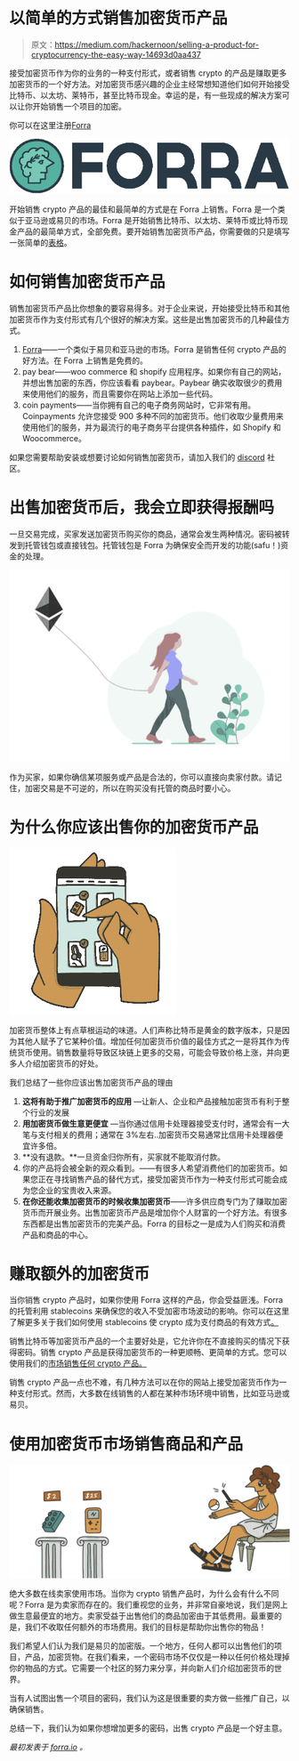 # 以简单的方式销售加密货币产品

> 原文：<https://medium.com/hackernoon/selling-a-product-for-cryptocurrency-the-easy-way-14693d0aa437>

接受加密货币作为你的业务的一种支付形式，或者销售 crypto 的产品是赚取更多加密货币的一个好方法。对加密货币感兴趣的企业主经常想知道他们如何开始接受比特币、以太坊、莱特币，甚至比特币现金。幸运的是，有一些现成的解决方案可以让你开始销售一个项目的加密。

你可以在这里注册[Forra](https://market.forra.io/signup)

![](img/41cff48f0bee1303b2e735c013ea8337.png)

开始销售 crypto 产品的最佳和最简单的方式是在 Forra 上销售。Forra 是一个类似于亚马逊或易贝的市场。Forra 是开始销售比特币、以太坊、莱特币或比特币现金产品的最简单方式，全部免费。要开始销售加密货币产品，你需要做的只是填写一张简单的[表格](https://market.forra.io/signup)。

# 如何销售加密货币产品

销售加密货币产品比你想象的要容易得多。对于企业来说，开始接受比特币和其他加密货币作为支付形式有几个很好的解决方案。这些是出售加密货币的几种最佳方式。

1.  [Forra](https://forra.io)——一个类似于易贝和亚马逊的市场。Forra 是销售任何 crypto 产品的好方法。在 Forra 上销售是免费的。
2.  pay bear——woo commerce 和 shopify 应用程序。如果你有自己的网站，并想出售加密的东西，你应该看看 paybear。Paybear 确实收取很少的费用来使用他们的服务，而且需要你在网站上添加一些代码。
3.  coin payments——当你拥有自己的电子商务网站时，它非常有用。Coinpayments 允许您接受 900 多种不同的加密货币。他们收取少量费用来使用他们的服务，并为最流行的电子商务平台提供各种插件，如 Shopify 和 Woocommerce。

如果您需要帮助安装或想要讨论如何销售加密货币，请加入我们的 [discord](https://discord.gg/xUjJ9A6) 社区。

# 出售加密货币后，我会立即获得报酬吗

一旦交易完成，买家发送加密货币购买你的商品，通常会发生两种情况。密码被转发到托管钱包或直接钱包。托管钱包是 Forra 为确保安全而开发的功能(safu！)资金的处理。

![](img/199770b2c371228c2c733c7a31e1027e.png)

作为买家，如果你确信某项服务或产品是合法的，你可以直接向卖家付款。请记住，加密交易是不可逆的，所以在购买没有托管的商品时要小心。

# 为什么你应该出售你的加密货币产品

![](img/42bedd07e0f1332f47ed035b7a51de2d.png)

加密货币整体上有点草根运动的味道。人们声称比特币是黄金的数字版本，只是因为其他人赋予了它某种价值。增加任何加密货币价值的最佳方式之一是将其作为传统货币使用。销售数量将导致区块链上更多的交易，可能会导致价格上涨，并向更多人介绍加密货币的好处。

我们总结了一些你应该出售加密货币产品的理由

1.  **这将有助于推广加密货币的应用** —让新人、企业和产品接触加密货币有利于整个行业的发展
2.  **用加密货币做生意更便宜** —当你通过信用卡处理器接受支付时，通常会有一大笔与支付相关的费用；通常在 3%左右..加密货币交易通常比信用卡处理器便宜许多倍。
3.  **没有退款。**一旦资金归你所有，买家就不能取消付款。
4.  你的产品将会被全新的观众看到。——有很多人希望消费他们的加密货币。如果您正在寻找销售产品的替代方式，接受加密货币作为一种支付形式可能会成为您企业的宝贵收入来源。
5.  **在你还能收集加密货币的时候收集加密货币**——许多供应商专门为了赚取加密货币而开展业务。出售加密货币产品是增加你个人财富的一个好方法。有很多东西都是出售加密货币的完美产品。Forra 的目标之一是成为人们购买和消费产品和商品的中心。

# 赚取额外的加密货币

当你销售 crypto 产品时，如果你使用 Forra 这样的产品，你会受益匪浅。Forra 的托管利用 stablecoins 来确保您的收入不受加密市场波动的影响。你可以在这里了解更多关于我们如何使用 stablecoins 使 crypto 成为支付商品的有效方式[。](https://forra.io/our-use-case-for-the-gemini-dollar/)

销售比特币等加密货币产品的一个主要好处是，它允许你在不直接购买的情况下获得密码。销售 crypto 产品是获得加密货币的一种更顺畅、更简单的方式。您可以使用我们的[市场销售任何 crypto 产品。](https://market.forra.io)

销售 crypto 产品一点也不难，有几种方法可以在你的网站上接受加密货币作为一种支付形式。然而，大多数在线销售的人都在某种市场环境中销售，比如亚马逊或易贝。

# 使用加密货币市场销售商品和产品

![](img/43408ab2559b34668de27ff4fcf5d4c9.png)

绝大多数在线卖家使用市场。当你为 crypto 销售产品时，为什么会有什么不同呢？Forra 是为卖家而存在的。我们重视您的业务，并非常自豪地说，我们是网上做生意最便宜的地方。卖家受益于出售他们的商品加密由于其低费用。最重要的是，我们不收取任何额外的市场费用。我们的目标是帮助你出售你的物品！

我们希望人们认为我们是易贝的加密版。一个地方，任何人都可以出售他们的项目，产品，加密货物。在我们看来，一个密码市场不仅仅是一种以任何价格处理掉你的物品的方式。它需要一个社区的努力来分享，并向新人们介绍加密货币的世界。

当有人试图出售一个项目的密码，我们认为这是很重要的卖方做一些推广自己，以确保销售。

总结一下，我们认为如果你想增加更多的密码，出售 crypto 产品是一个好主意。

*最初发表于* [*forra.io*](https://forra.io/selling-products-for-crypto/) *。*